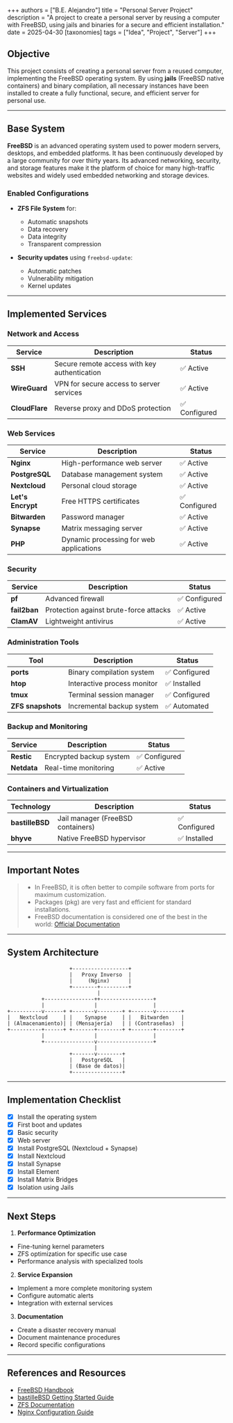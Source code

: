 +++
authors = ["B.E. Alejandro"]
title = "Personal Server Project"
description = "A project to create a personal server by reusing a computer with FreeBSD, using jails and binaries for a secure and efficient installation."
date = 2025-04-30
[taxonomies]
tags = ["Idea", "Project", "Server"]
+++

## Objective

This project consists of creating a personal server from a reused computer, implementing the FreeBSD operating system. By using **jails** (FreeBSD native containers) and binary compilation, all necessary instances have been installed to create a fully functional, secure, and efficient server for personal use.

---

## Base System

**FreeBSD** is an advanced operating system used to power modern servers, desktops, and embedded platforms. It has been continuously developed by a large community for over thirty years. Its advanced networking, security, and storage features make it the platform of choice for many high-traffic websites and widely used embedded networking and storage devices.

### Enabled Configurations

- **ZFS File System** for:
  - Automatic snapshots
  - Data recovery
  - Data integrity
  - Transparent compression

- **Security updates** using `freebsd-update`:
  - Automatic patches
  - Vulnerability mitigation
  - Kernel updates

---

## Implemented Services

### Network and Access

| Service | Description | Status |
|---------|-------------|--------|
| **SSH** | Secure remote access with key authentication | ✅ Active |
| **WireGuard** | VPN for secure access to server services | ✅ Active |
| **CloudFlare** | Reverse proxy and DDoS protection | ✅ Configured |

### Web Services

| Service | Description | Status |
|---------|-------------|--------|
| **Nginx** | High-performance web server | ✅ Active |
| **PostgreSQL** | Database management system | ✅ Active |
| **Nextcloud** | Personal cloud storage | ✅ Active |
| **Let's Encrypt** | Free HTTPS certificates | ✅ Configured |
| **Bitwarden** | Password manager | ✅ Active |
| **Synapse** | Matrix messaging server | ✅ Active |
| **PHP** | Dynamic processing for web applications | ✅ Active |

### Security

| Service | Description | Status |
|---------|-------------|--------|
| **pf** | Advanced firewall | ✅ Configured |
| **fail2ban** | Protection against brute-force attacks | ✅ Active |
| **ClamAV** | Lightweight antivirus | ✅ Active |

### Administration Tools

| Tool | Description | Status |
|------|-------------|--------|
| **ports** | Binary compilation system | ✅ Configured |
| **htop** | Interactive process monitor | ✅ Installed |
| **tmux** | Terminal session manager | ✅ Configured |
| **ZFS snapshots** | Incremental backup system | ✅ Automated |

### Backup and Monitoring

| Service | Description | Status |
|---------|-------------|--------|
| **Restic** | Encrypted backup system | ✅ Configured |
| **Netdata** | Real-time monitoring | ✅ Active |

### Containers and Virtualization

| Technology | Description | Status |
|------------|-------------|--------|
| **bastilleBSD** | Jail manager (FreeBSD containers) | ✅ Configured |
| **bhyve** | Native FreeBSD hypervisor | ✅ Installed |

---

## Important Notes

> - In FreeBSD, it is often better to compile software from ports for maximum customization.
> - Packages (pkg) are very fast and efficient for standard installations.
> - FreeBSD documentation is considered one of the best in the world: [Official Documentation](https://docs.freebsd.org/)

---

## System Architecture

```
                    +------------------+
                    |   Proxy Inverso  |
                    |     (Nginx)      |
                    +--------+---------+
                             |
           +----------------++-----------------+
           |                |                  |
+----------v------+ +-------v--------+ +-------v--------+
|   Nextcloud     | |    Synapse     | |   Bitwarden    |
| (Almacenamiento)| | (Mensajería)   | | (Contraseñas)  |
+----------+------+ +-------+--------+ +-------+--------+
           |                |                  |
           +----------------v------------------+
                            |
                    +-------v--------+
                    |   PostgreSQL   |
                    | (Base de datos)|
                    +----------------+
```


---

## Implementation Checklist

- [x] Install the operating system
- [x] First boot and updates
- [x] Basic security
- [x] Web server
- [x] Install PostgreSQL (Nextcloud + Synapse)
- [x] Install Nextcloud
- [x] Install Synapse
- [x] Install Element
- [x] Install Matrix Bridges
- [x] Isolation using Jails

---

## Next Steps

1. **Performance Optimization**
- Fine-tuning kernel parameters
- ZFS optimization for specific use case
- Performance analysis with specialized tools

2. **Service Expansion**
- Implement a more complete monitoring system
- Configure automatic alerts
- Integration with external services

3. **Documentation**
- Create a disaster recovery manual
- Document maintenance procedures
- Record specific configurations

---

## References and Resources

- [FreeBSD Handbook](https://docs.freebsd.org/en/books/handbook/)
- [bastilleBSD Getting Started Guide](https://bastillebsd.org/getting-started/)
- [ZFS Documentation](https://docs.freebsd.org/en/books/handbook/zfs/)
- [Nginx Configuration Guide](https://docs.nginx.com/nginx/admin-guide/)
